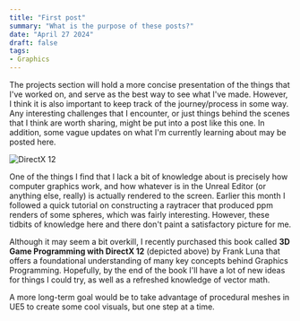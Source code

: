 ```yaml
---
title: "First post"
summary: "What is the purpose of these posts?"
date: "April 27 2024"
draft: false
tags:
- Graphics
---
```


The projects section will hold a more concise presentation of the things that I've worked on, and serve as the best way to see what I've made. However, I think it is also important to keep track of the journey/process in some way. Any interesting challenges that I encounter, or just things behind the scenes that I think are worth sharing, might be put into a post like this one. In addition, some vague updates on what I'm currently learning about may be posted here.

![DirectX 12](/01-firstpost/directx12.jpg)

One of the things I find that I lack a bit of knowledge about is precisely how computer graphics work, and how whatever is in the Unreal Editor (or anything else, really) is actually rendered to the screen. Earlier this month I followed a quick tutorial on constructing a raytracer that produced ppm renders of some spheres, which was fairly interesting. However, these tidbits of knowledge here and there don't paint a satisfactory picture for me.

Although it may seem a bit overkill, I recently purchased this book called **3D Game Programming with DirectX 12** (depicted above) by Frank Luna that offers a foundational understanding of many key concepts behind Graphics Programming. Hopefully, by the end of the book I'll have a lot of new ideas for things I could try, as well as a refreshed knowledge of vector math.

A more long-term goal would be to take advantage of procedural meshes in UE5 to create some cool visuals, but one step at a time.


